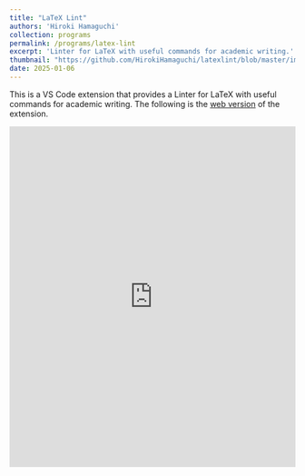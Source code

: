 ```yaml
---
title: "LaTeX Lint"
authors: 'Hiroki Hamaguchi'
collection: programs
permalink: /programs/latex-lint
excerpt: 'Linter for LaTeX with useful commands for academic writing.'
thumbnail: "https://github.com/HirokiHamaguchi/latexlint/blob/master/images/mainIcon512.png?raw=true"
date: 2025-01-06
---
```


This is a VS Code extension that provides a Linter for LaTeX with useful commands for academic writing. The following is the [web version](https://hirokihamaguchi.github.io/latexlint/) of the extension.

<iframe
  id="latexlint-iframe"
  src="https://hirokihamaguchi.github.io/latexlint/"
  width="100%"
  style="border:none; min-height:600px;"
  title="LaTeX Lint"
  loading="lazy"
  onload="resizeIframe(this)">
</iframe>

<script>
function resizeIframe(iframe) {
  try {
    // 同一オリジンの場合、iframeのコンテンツの高さを取得
    const iframeDoc = iframe.contentDocument || iframe.contentWindow.document;
    const height = Math.max(
      iframeDoc.body.scrollHeight,
      iframeDoc.documentElement.scrollHeight
    );
    iframe.style.height = height + 'px';
  } catch (e) {
    // クロスオリジンの場合はエラーをキャッチ
    console.log('Cannot access iframe content height:', e);
    iframe.style.height = '800px'; // フォールバック
  }
}

// コンテンツの変更を監視して高さを再調整
window.addEventListener('message', function(e) {
  if (e.data && e.data.type === 'resize') {
    const iframe = document.getElementById('latexlint-iframe');
    if (iframe) {
      iframe.style.height = e.data.height + 'px';
    }
  }
});
</script>
